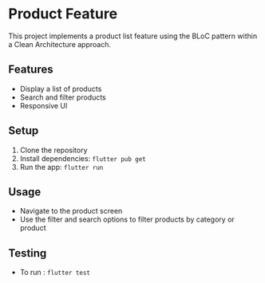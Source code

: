 # Product Feature

This project implements a product list feature using the BLoC pattern within a Clean Architecture approach.

## Features
- Display a list of products
- Search and filter products
- Responsive UI

## Setup
1. Clone the repository 
2. Install dependencies: `flutter pub get`
3. Run the app: `flutter run`

## Usage
- Navigate to the product screen
- Use the filter and search options to filter products by category or product

## Testing
- To run : `flutter test`

